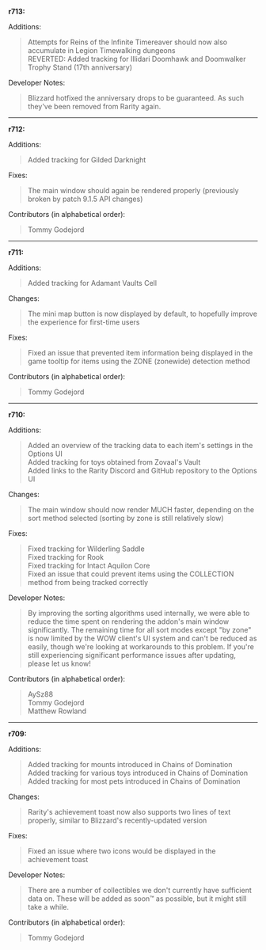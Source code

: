 **r713:**

Additions:
> Attempts for Reins of the Infinite Timereaver should now also accumulate in Legion Timewalking dungeons
<br>REVERTED: Added tracking for Illidari Doomhawk and Doomwalker Trophy Stand (17th anniversary)

Developer Notes:
> Blizzard hotfixed the anniversary drops to be guaranteed. As such they've been removed from Rarity again.

-----

**r712:**

Additions:
> Added tracking for Gilded Darknight

Fixes:
> The main window should again be rendered properly (previously broken by patch 9.1.5 API changes)

Contributors (in alphabetical order):
> Tommy Godejord

-----

**r711:**

Additions:
> Added tracking for Adamant Vaults Cell

Changes:
> The mini map button is now displayed by default, to hopefully improve the experience for first-time users

Fixes:
> Fixed an issue that prevented item information being displayed in the game tooltip for items using the ZONE (zonewide) detection method

Contributors (in alphabetical order):
> Tommy Godejord

-----

**r710:**

Additions:
> Added an overview of the tracking data to each item's settings in the Options UI
<br>Added tracking for toys obtained from Zovaal's Vault
<br>Added links to the Rarity Discord and GitHub repository to the Options UI

Changes:
> The main window should now render MUCH faster, depending on the sort method selected (sorting by zone is still relatively slow)

Fixes:
> Fixed tracking for Wilderling Saddle
<br>Fixed tracking for Rook
<br>Fixed tracking for Intact Aquilon Core
<br>Fixed an issue that could prevent items using the COLLECTION method from being tracked correctly

Developer Notes:
> By improving the sorting algorithms used internally, we were able to reduce the time spent on rendering the addon's main window significantly. The remaining time for all sort modes except "by zone" is now limited by the WOW client's UI system and can't be reduced as easily, though we're looking at workarounds to this problem. If you're still experiencing significant performance issues after updating, please let us know!

Contributors (in alphabetical order):
> AySz88
<br>Tommy Godejord
<br>Matthew Rowland

-----

**r709:**

Additions:
> Added tracking for mounts introduced in Chains of Domination 
<br>Added tracking for various toys introduced in Chains of Domination
<br>Added tracking for most pets introduced in Chains of Domination

Changes:
> Rarity's achievement toast now also supports two lines of text properly, similar to Blizzard's recently-updated version

Fixes:
> Fixed an issue where two icons would be displayed in the achievement toast

Developer Notes:
> There are a number of collectibles we don't currently have sufficient data on. These will be added as soon™ as possible, but it might still take a while.

Contributors (in alphabetical order):
> Tommy Godejord
